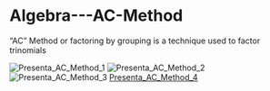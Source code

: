 # Algebra---AC-Method
 “AC” Method or factoring by grouping is a technique used to factor trinomials
 
![Presenta_AC_Method_1](https://user-images.githubusercontent.com/88465332/136121052-fc1ca95e-df10-44bb-b298-d599184d7c97.jpg)
![Presenta_AC_Method_2](https://user-images.githubusercontent.com/88465332/136121237-40a96903-8543-4392-b8ff-2531f5384190.jpg)
![Presenta_AC_Method_3](https://user-images.githubusercontent.com/88465332/136121244-29c49853-0f79-4492-a6ad-3faf51a4486b.jpg)
[Presenta_AC_Method_4](https://user-images.githubusercontent.com/88465332/136122115-a1302e54-bbb2-481e-81e2-3f5eb7d9de9b.jpg)


